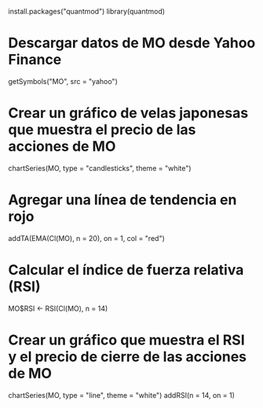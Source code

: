 install.packages("quantmod")
library(quantmod)

# Descargar datos de MO desde Yahoo Finance
getSymbols("MO", src = "yahoo")

# Crear un gráfico de velas japonesas que muestra el precio de las acciones de MO
chartSeries(MO, type = "candlesticks", theme = "white")

# Agregar una línea de tendencia en rojo
addTA(EMA(Cl(MO), n = 20), on = 1, col = "red")

# Calcular el índice de fuerza relativa (RSI)
MO$RSI <- RSI(Cl(MO), n = 14)

# Crear un gráfico que muestra el RSI y el precio de cierre de las acciones de MO
chartSeries(MO, type = "line", theme = "white")
addRSI(n = 14, on = 1)
